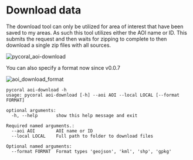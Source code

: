 # Download data

The download tool can only be utilized for area of interest that have been saved to my areas. As such this tool utilizes either the AOI name or ID. This submits the request and then waits for zipping to complete to then download a single zip files with all sources.

![pycoral_aoi-download](https://user-images.githubusercontent.com/6677629/118433385-7e9a5c00-b6a0-11eb-87cd-d84b81960757.gif)


You can also specify a format now since v0.0.7

![aoi_download_format](https://user-images.githubusercontent.com/6677629/119296374-6b4a3c00-bc1e-11eb-85d9-df5f476dbbf7.gif)

```
pycoral aoi-download -h
usage: pycoral aoi-download [-h] --aoi AOI --local LOCAL [--format FORMAT]

optional arguments:
  -h, --help       show this help message and exit

Required named arguments.:
  --aoi AOI        AOI name or ID
  --local LOCAL    Full path to folder to download files

Optional named arguments:
  --format FORMAT  Format types 'geojson', 'kml', 'shp', 'gpkg'
```
